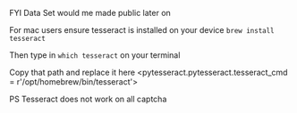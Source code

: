 FYI Data Set would me made public later on 

For mac users ensure tesseract is installed on your device 
```brew install tesseract```

Then type in ```which tesseract``` on  your terminal 

Copy that path and replace it here 
<pytesseract.pytesseract.tesseract_cmd = r'/opt/homebrew/bin/tesseract'>

PS Tesseract does not work on all captcha
